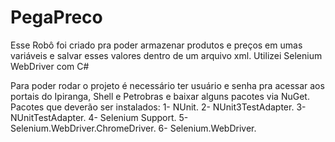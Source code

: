 # PegaPreco
Esse Robô foi criado pra poder armazenar produtos e preços em umas variáveis e salvar esses valores dentro de um arquivo xml.  Utilizei Selenium WebDriver com C#


Para poder rodar o projeto é necessário ter usuário e senha pra acessar aos portais do Ipiranga, Shell e Petrobras e baixar alguns pacotes via NuGet.
Pacotes que deverão ser instalados:
1- NUnit.
2- NUnit3TestAdapter.
3- NUnitTestAdapter.
4- Selenium Support.
5- Selenium.WebDriver.ChromeDriver.
6- Selenium.WebDriver.
